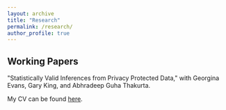 ```yaml
---
layout: archive
title: "Research"
permalink: /research/
author_profile: true
---
```


## Working Papers
"Statistically Valid Inferences from Privacy Protected Data," with Georgina Evans, Gary King, and Abhradeep Guha Thakurta.

My CV can be found [here](https://schwenzfeier.github.io/files/schwenzfeier_cv_oct19.pdf).
